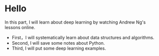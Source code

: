 # Hello 

In this part, I will learn about deep learning by watching Andrew Ng's lessons online.

* First，I will systematically learn about data structures and algorithms.
* Second, I will save some notes about Python.
* Third, I will put some deep learning examples.